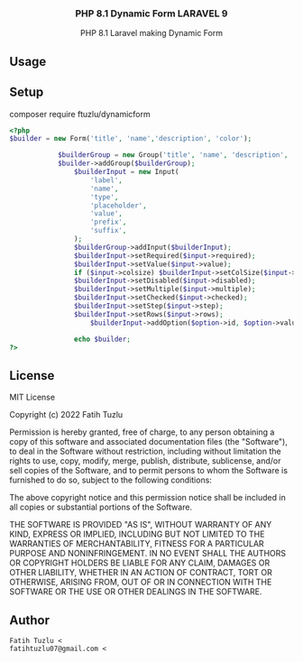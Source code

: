 <h3 align="center"> PHP 8.1 Dynamic Form LARAVEL 9<br></h3>

<p align="center">PHP 8.1 Laravel making Dynamic Form </p>

## Usage

## Setup

composer require ftuzlu/dynamicform

```php
<?php
$builder = new Form('title', 'name','description', 'color');

            $builderGroup = new Group('title', 'name', 'description', 'color');
            $builder->addGroup($builderGroup);
                $builderInput = new Input(
                    'label',
                    'name',
                    'type',
                    'placeholder',
                    'value',
                    'prefix',
                    'suffix',
                );
                $builderGroup->addInput($builderInput);
                $builderInput->setRequired($input->required);
                $builderInput->setValue($input->value);
                if ($input->colsize) $builderInput->setColSize($input->colsize);
                $builderInput->setDisabled($input->disabled);
                $builderInput->setMultiple($input->multiple);
                $builderInput->setChecked($input->checked);
                $builderInput->setStep($input->step);
                $builderInput->setRows($input->rows);
                    $builderInput->addOption($option->id, $option->value);

                echo $builder;
?>
```


## License

MIT License

Copyright (c) 2022 Fatih Tuzlu

Permission is hereby granted, free of charge, to any person obtaining a copy
of this software and associated documentation files (the "Software"), to deal
in the Software without restriction, including without limitation the rights
to use, copy, modify, merge, publish, distribute, sublicense, and/or sell
copies of the Software, and to permit persons to whom the Software is
furnished to do so, subject to the following conditions:

The above copyright notice and this permission notice shall be included in all
copies or substantial portions of the Software.

THE SOFTWARE IS PROVIDED "AS IS", WITHOUT WARRANTY OF ANY KIND, EXPRESS OR
IMPLIED, INCLUDING BUT NOT LIMITED TO THE WARRANTIES OF MERCHANTABILITY,
FITNESS FOR A PARTICULAR PURPOSE AND NONINFRINGEMENT. IN NO EVENT SHALL THE
AUTHORS OR COPYRIGHT HOLDERS BE LIABLE FOR ANY CLAIM, DAMAGES OR OTHER
LIABILITY, WHETHER IN AN ACTION OF CONTRACT, TORT OR OTHERWISE, ARISING FROM,
OUT OF OR IN CONNECTION WITH THE SOFTWARE OR THE USE OR OTHER DEALINGS IN THE
SOFTWARE.

## Author

    Fatih Tuzlu <
    fatihtuzlu07@gmail.com <
